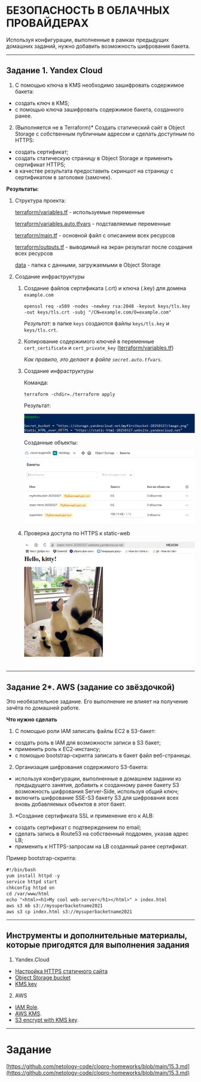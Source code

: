# БЕЗОПАСНОСТЬ В ОБЛАЧНЫХ ПРОВАЙДЕРАХ

Используя конфигурации, выполненные в рамках предыдущих домашних заданий, нужно добавить возможность шифрования бакета.

------

## Задание 1. Yandex Cloud   

1. С помощью ключа в KMS необходимо зашифровать содержимое бакета:

 - создать ключ в KMS;
 - с помощью ключа зашифровать содержимое бакета, созданного ранее.
2. (Выполняется не в Terraform)* Создать статический сайт в Object Storage c собственным публичным адресом и сделать доступным по HTTPS:

 - создать сертификат;
 - создать статическую страницу в Object Storage и применить сертификат HTTPS;
 - в качестве результата предоставить скриншот на страницу с сертификатом в заголовке (замочек).

__Результаты:__

1. Структура проекта:
    
    [terraform/variables.tf](terraform/variables.tf) - используемые переменные

    [terraform/variables.auto.tfvars](terraform/variables.auto.tfvars) - подставляемые переменные

    [terraform/main.tf](terraform/main.tf) - основной файл с описанием всех ресурсов

    [terraform/outputs.tf](terraform/outputs.tf) - выводимый на экран результат после создания всех ресурсов
    
    [data](data/) - папка с данными, загружаемыми в Object Storage


2. Создание инфраструктуры

    1. Создание файлов сертификата (.crt) и ключа (.key) для домена `example.com`

		  ```
		  openssl req -x509 -nodes -newkey rsa:2048 -keyout keys/tls.key -out keys/tls.crt -subj "/CN=example.com/O=example.com"
    	```

		  _Результат:_ в папке `keys` создаются файлы `keys/tls.key` и `keys/tls.crt`.


    2. Копирование содержимого ключей в переменные `cert_certificate` и `cert_private_key` ([terraform/variables.tf](terraform/variables.tf#L106))
      
        _Как правило, это делают в файле `secret.auto.tfvars`._


    3. Создание инфраструктуры
    
        Команда:
        ```
        terraform -chdir=./terraform apply
        ```

        Результат:

        ![Вывод команды terraform](images/terraform-01.png)


        Созданные объекты:

        ![Созданные в Yandex Cloud объекты](images/buckets-01.png)


    4. Проверка доступа по HTTPS к static-web
    
        ![Доступ к web-странице по HTTPS](images/bucket-web-01.png)


------

## Задание 2*. AWS (задание со звёздочкой)

Это необязательное задание. Его выполнение не влияет на получение зачёта по домашней работе.

**Что нужно сделать**

1. С помощью роли IAM записать файлы ЕС2 в S3-бакет:
 - создать роль в IAM для возможности записи в S3 бакет;
 - применить роль к ЕС2-инстансу;
 - с помощью bootstrap-скрипта записать в бакет файл веб-страницы.
2. Организация шифрования содержимого S3-бакета:

 - используя конфигурации, выполненные в домашнем задании из предыдущего занятия, добавить к созданному ранее бакету S3 возможность шифрования Server-Side, используя общий ключ;
 - включить шифрование SSE-S3 бакету S3 для шифрования всех вновь добавляемых объектов в этот бакет.

3. *Создание сертификата SSL и применение его к ALB:

 - создать сертификат с подтверждением по email;
 - сделать запись в Route53 на собственный поддомен, указав адрес LB;
 - применить к HTTPS-запросам на LB созданный ранее сертификат.


Пример bootstrap-скрипта:

```
#!/bin/bash
yum install httpd -y
service httpd start
chkconfig httpd on
cd /var/www/html
echo "<html><h1>My cool web-server</h1></html>" > index.html
aws s3 mb s3://mysuperbacketname2021
aws s3 cp index.html s3://mysuperbacketname2021
```

------

## Инструменты и дополнительные материалы, которые пригодятся для выполнения задания

1. Yandex.Cloud

  - [Настройка HTTPS статичного сайта](https://cloud.yandex.ru/docs/storage/operations/hosting/certificate)
  - [Object Storage bucket](https://registry.terraform.io/providers/yandex-cloud/yandex/latest/docs/resources/storage_bucket)
  - [KMS key](https://registry.terraform.io/providers/yandex-cloud/yandex/latest/docs/resources/kms_symmetric_key)

2. AWS

  - [IAM Role](https://registry.terraform.io/providers/hashicorp/aws/latest/docs/resources/iam_role).
  - [AWS KMS](https://registry.terraform.io/providers/hashicorp/aws/latest/docs/resources/kms_key).
  - [S3 encrypt with KMS key](https://registry.terraform.io/providers/hashicorp/aws/latest/docs/resources/s3_bucket_object#encrypting-with-kms-key).


------ 

# Задание

[https://github.com/netology-code/clopro-homeworks/blob/main/15.3.md](https://github.com/netology-code/clopro-homeworks/blob/main/15.3.md)
